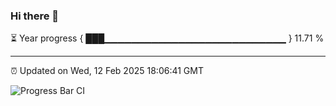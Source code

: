 ### Hi there 👋

⏳ Year progress { ███▁▁▁▁▁▁▁▁▁▁▁▁▁▁▁▁▁▁▁▁▁▁▁▁▁▁▁ } 11.71 %

---

⏰ Updated on Wed, 12 Feb 2025 18:06:41 GMT

![Progress Bar CI](https://github.com/liununu/liununu/workflows/Progress%20Bar%20CI/badge.svg)
